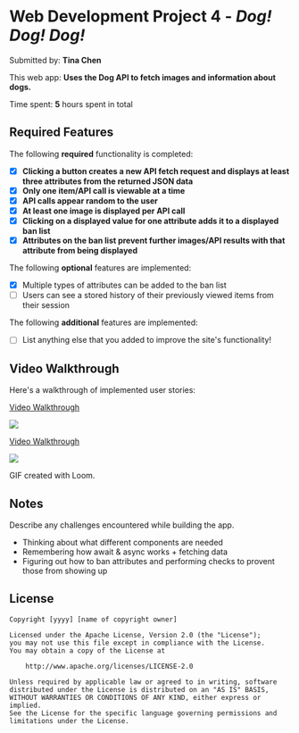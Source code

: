 # Web Development Project 4 - _Dog! Dog! Dog!_

Submitted by: **Tina Chen**

This web app: **Uses the Dog API to fetch images and information about dogs.**

Time spent: **5** hours spent in total

## Required Features

The following **required** functionality is completed:

- [x] **Clicking a button creates a new API fetch request and displays at least three attributes from the returned JSON data**
- [x] **Only one item/API call is viewable at a time**
- [x] **API calls appear random to the user**
- [x] **At least one image is displayed per API call**
- [x] **Clicking on a displayed value for one attribute adds it to a displayed ban list**
- [x] **Attributes on the ban list prevent further images/API results with that attribute from being displayed**

The following **optional** features are implemented:

- [x] Multiple types of attributes can be added to the ban list
- [ ] Users can see a stored history of their previously viewed items from their session

The following **additional** features are implemented:

- [ ] List anything else that you added to improve the site's functionality!

## Video Walkthrough

Here's a walkthrough of implemented user stories:

<!-- <img src='http://i.imgur.com/link/to/your/gif/file.gif' title='Video Walkthrough' width='' alt='Video Walkthrough' /> -->

<div>
    <a href="https://www.loom.com/share/6404d9e350064a9da7a965ade0f4241c">
      <p>Video Walkthrough</p>
    </a>
    <a href="https://www.loom.com/share/6404d9e350064a9da7a965ade0f4241c">
      <img style="max-width:300px;" src="https://cdn.loom.com/sessions/thumbnails/6404d9e350064a9da7a965ade0f4241c-with-play.gif">
    <!-- <p>Video Gif</p> -->
    </a>
  </div>

  <div>
    <a href="https://www.loom.com/share/2f6639130440498a9f4c1f79f59100fa">
      <p>Video Walkthrough</p>
    </a>
    <a href="https://www.loom.com/share/2f6639130440498a9f4c1f79f59100fa">
      <img style="max-width:300px;" src="https://cdn.loom.com/sessions/thumbnails/2f6639130440498a9f4c1f79f59100fa-with-play.gif">
    </a>
  </div>

GIF created with Loom.

## Notes

Describe any challenges encountered while building the app.

- Thinking about what different components are needed
- Remembering how await & async works + fetching data
- Figuring out how to ban attributes and performing checks to provent those from showing up

## License

    Copyright [yyyy] [name of copyright owner]

    Licensed under the Apache License, Version 2.0 (the "License");
    you may not use this file except in compliance with the License.
    You may obtain a copy of the License at

        http://www.apache.org/licenses/LICENSE-2.0

    Unless required by applicable law or agreed to in writing, software
    distributed under the License is distributed on an "AS IS" BASIS,
    WITHOUT WARRANTIES OR CONDITIONS OF ANY KIND, either express or implied.
    See the License for the specific language governing permissions and
    limitations under the License.
